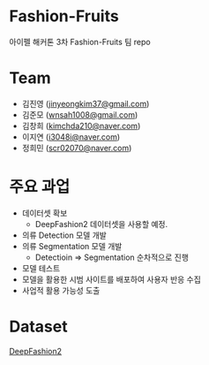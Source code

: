 # Fashion-Fruits
아이펠 해커톤 3차 Fashion-Fruits 팀 repo

# Team

- 김진영 (jinyeongkim37@gmail.com)
- 김준모 (wnsah1008@gmail.com)
- 김창희 (kimchda210@naver.com)
- 이지연 (i3048i@naver.com)
- 정희민 (scr02070@naver.com)

# 주요 과업

- 데이터셋 확보
    - DeepFashion2 데이터셋을 사용할 예정.
- 의류 Detection 모델 개발
- 의류 Segmentation 모델 개발
    - Detectioin ⇒ Segmentation 순차적으로 진행
- 모델 테스트
- 모델을 활용한 시범 사이트를 배포하여 사용자 반응 수집
- 사업적 활용 가능성 도출

# Dataset
[DeepFashion2](https://github.com/switchablenorms/DeepFashion2)